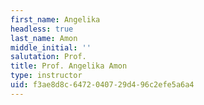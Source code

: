 ```yaml
---
first_name: Angelika
headless: true
last_name: Amon
middle_initial: ''
salutation: Prof.
title: Prof. Angelika Amon
type: instructor
uid: f3ae8d8c-6472-0407-29d4-96c2efe5a6a4
---
```

